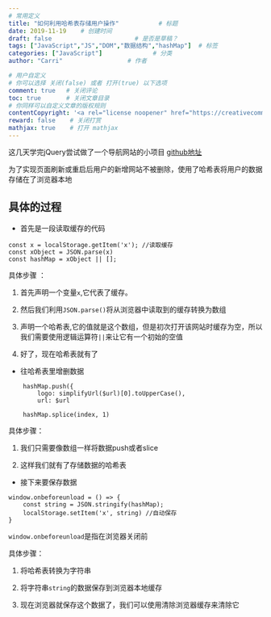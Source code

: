 ```yaml
---
# 常用定义
title: "如何利用哈希表存储用户操作"           # 标题
date: 2019-11-19    # 创建时间
draft: false                       # 是否是草稿？
tags: ["JavaScript","JS","DOM","数据结构","hashMap"]  # 标签
categories: ["JavaScript"]              # 分类
author: "Carri"                  # 作者

# 用户自定义
# 你可以选择 关闭(false) 或者 打开(true) 以下选项
comment: true   # 关闭评论
toc: true       # 关闭文章目录
# 你同样可以自定义文章的版权规则
contentCopyright: '<a rel="license noopener" href="https://creativecommons.org/licenses/by-nc-nd/4.0/" target="_blank">CC BY-NC-ND 4.0</a>'
reward: false	 # 关闭打赏
mathjax: true    # 打开 mathjax
---
```



这几天学完jQuery尝试做了一个导航网站的小项目
[github地址](https://github.com/Gaocarri/Arknights-nav)


为了实现页面刷新或重启后用户的新增网站不被删除，使用了哈希表将用户的数据存储在了浏览器本地

## 具体的过程
* 首先是一段读取缓存的代码

```
const x = localStorage.getItem('x'); //读取缓存
const xObject = JSON.parse(x)
const hashMap = xObject || [];
```
具体步骤 ：

  1. 首先声明一个变量`x`,它代表了缓存。

  2. 然后我们利用`JSON.parse()`将从浏览器中读取到的缓存转换为数组

  3. 声明一个哈希表,它的值就是这个数组，但是初次打开该网站时缓存为空，所以我们需要使用逻辑运算符`||`来让它有一个初始的空值
   
  4. 好了，现在哈希表就有了

* 往哈希表里增删数据

```
    hashMap.push({
        logo: simplifyUrl($url)[0].toUpperCase(),
        url: $url

    hashMap.splice(index, 1)
```
具体步骤：

   1. 我们只需要像数组一样将数据push或者slice
   
   2. 这样我们就有了存储数据的哈希表

* 接下来要保存数据

```
window.onbeforeunload = () => {
    const string = JSON.stringify(hashMap);
    localStorage.setItem('x', string) //自动保存
}
```

`window.onbeforeunload`是指在浏览器关闭前

具体步骤：

   1. 将哈希表转换为字符串


   2. 将字符串`string`的数据保存到浏览器本地缓存


   3. 现在浏览器就保存这个数据了，我们可以使用清除浏览器缓存来清除它